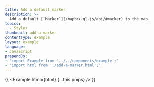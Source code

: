 ```yaml
---
title: Add a default marker
description: >-
  Add a default [`Marker`](/mapbox-gl-js/api/#marker) to the map.
topics:
  - Styles
thumbnail: add-a-marker
contentType: example
layout: example
language:
- JavaScript
prependJs:
- "import Example from '../../components/example';"
- "import html from './add-a-marker.html';"
---
```


{{ <Example html={html} {...this.props} /> }}
